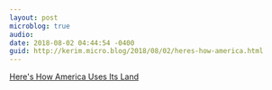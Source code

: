 ```yaml
---
layout: post
microblog: true
audio: 
date: 2018-08-02 04:44:54 -0400
guid: http://kerim.micro.blog/2018/08/02/heres-how-america.html
---
```

[Here's How America Uses Its Land](https://www.bloomberg.com/graphics/2018-us-land-use/)
